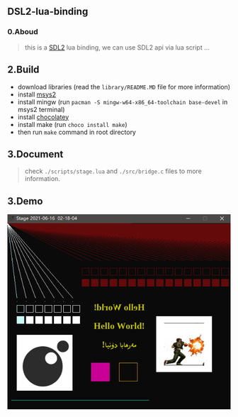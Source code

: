 ## DSL2-lua-binding

### 0.Aboud

> this is a [SDL2](https://www.libsdl.org/) lua binding, we can use SDL2 api via lua script ...

## 2.Build

* download libraries (read the `library/README.MD` file for more information)
* install [msys2](https://www.msys2.org/)
* install mingw (run `pacman -S mingw-w64-x86_64-toolchain base-devel` in msys2 terminal)
* install [chocolatey](https://chocolatey.org/)
* install make (run `choco install make`)
* then run `make` command in root directory

## 3.Document

> check `./scripts/stage.lua` and `./src/bridge.c` files to more information. 

## 3.Demo

![](./others/demo.png)
